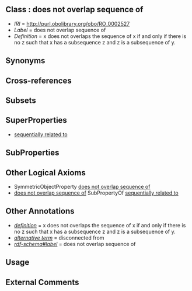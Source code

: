 
## Class : does not overlap sequence of

 * *IRI* = http://purl.obolibrary.org/obo/RO_0002527
 * *Label* = does not overlap sequence of
 * *Definition* = x does not overlaps the sequence of x if and only if there is no z such that x has a subsequence z and z is a subsequence of y.

## Synonyms


## Cross-references


## Subsets


## SuperProperties

 * [sequentially related to](../../RO/14/RO_0002514.md)

## SubProperties


## Other Logical Axioms

 * SymmetricObjectProperty [does not overlap sequence of](../../RO/27/RO_0002527.md)
 * [does not overlap sequence of](../../RO/27/RO_0002527.md) SubPropertyOf [sequentially related to](../../RO/14/RO_0002514.md)

## Other Annotations

 * *[definition](../../IAO/15/IAO_0000115.md)* = x does not overlaps the sequence of x if and only if there is no z such that x has a subsequence z and z is a subsequence of y.
 * *[alternative term](../../IAO/18/IAO_0000118.md)* = disconnected from
 * *[rdf-schema#label](../../el/rdf-schema#label.md)* = does not overlap sequence of

## Usage


## External Comments

